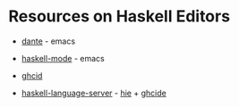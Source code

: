 Resources on Haskell Editors
===================================

- [dante](https://github.com/jyp/dante) - emacs
- [haskell-mode](https://github.com/haskell/haskell-mode) - emacs

- [ghcid](https://github.com/ndmitchell/ghcid)
- [haskell-language-server](https://github.com/haskell/haskell-language-server) - [hie](https://github.com/haskell/haskell-ide-engine) + [ghcide](https://github.com/haskell/ghcide)
